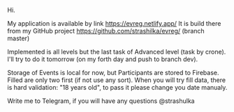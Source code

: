 Hi.

My application is available by link https://evreg.netlify.app/
It is build there from my GitHub project https://github.com/strashilka/evreg/ (branch master)

Implemented is all levels but the last task of Advanced level (task by crone). I'll try to do it tomorrow (on my forth
day and push to branch dev).

Storage of Events is local for now, but Participants are stored to Firebase. Filled are only two first (if not use any
sort). When you will try fill data, there is hard validation: "18 years old", to pass it please change you date manualy.

Write me to Telegram, if you will have any questions @strashulka